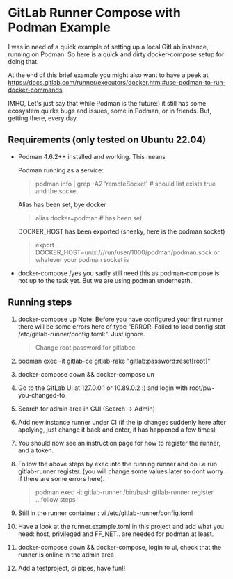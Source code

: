 # GitLab Runner Compose with Podman Example

I was in need of a quick example of setting up a local GitLab instance,
running on Podman.
So here is a quick and dirty docker-compose setup for doing that.

At the end of this brief example you might also want to have a peek at
<https://docs.gitlab.com/runner/executors/docker.html#use-podman-to-run-docker-commands>

IMHO, Let's just say that while Podman is the future:) it still has some ecosystem quirks bugs and issues, some in Podman, or in friends. But, getting there, every day.

## Requirements (only tested on Ubuntu 22.04)

- Podman 4.6.2++ installed and working. This means

    Podman running as a service:

    > podman info | grep -A2 'remoteSocket' # should list exists true and the socket

    Alias has been set, bye docker

    >  alias docker=podman # has been set

    DOCKER_HOST has been exported (sneaky, here is the podman socket)

    >export DOCKER_HOST=unix:///run/user/1000/podman/podman.sock or whatever your podman socket is

- docker-compose /yes you sadly still need this as podman-compose is not up to the task yet. But we are using podman underneath.

## Running steps

1. docker-compose up 
    Note: Before you have configured your first runner there will be some errors here of type "ERROR: Failed to load config stat /etc/gitlab-runner/config.toml:". Just ignore.

    > Change root password for gitlabce

2. podman exec -it gitlab-ce gitlab-rake "gitlab:password:reset[root]"

3. docker-compose down && docker-compose un

4. Go to the GitLab UI at 127.0.0.1 or 10.89.0.2 :) and login with root/pw-you-changed-to

5. Search for admin area in GUI (Search -> Admin)

6. Add new instance runner under CI (if the ip changes suddenly here after applying, just change it back and enter, it has happened a few times)

7. You should now see an instruction page for how to register the runner, and a token.

8. Follow the above steps by exec into the running runner and do i.e run gitlab-runner register. (you will change some values later so dont worry if there are some errors here).

    > podman exec -it gitlab-runner /bin/bash
    > gitlab-runner register
    > ...follow steps

9. Still in the runner container : vi /etc/gitlab-runner/config.toml

10. Have a look at the runner.example.toml in this project and add what you need: host, privileged and FF_NET.. are needed for podman at least.

11. docker-compose down && docker-compose, login to ui, check that the runner is online in the admin area

12. Add a testproject, ci pipes, have fun!!
